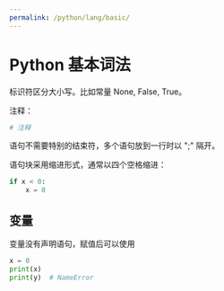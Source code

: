 ```yaml
---
permalink: /python/lang/basic/
---
```


# Python 基本词法

标识符区分大小写。比如常量 None, False, True。

注释：

```py
# 注释
```

语句不需要特别的结束符，多个语句放到一行时以 ";" 隔开。

语句块采用缩进形式，通常以四个空格缩进：

```python
if x < 0:
    x = 0
```

## 变量

变量没有声明语句，赋值后可以使用

```python
x = 0
print(x)
print(y)  # NameError
```
